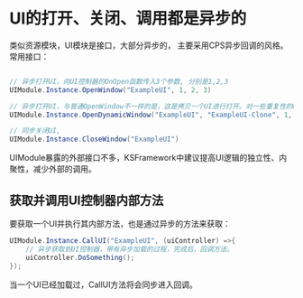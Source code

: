 

# UI的打开、关闭、调用都是异步的

类似资源模块，UI模块是接口，大部分异步的， 主要采用CPS异步回调的风格。常用接口：

```csharp

// 异步打开UI，向UI控制器的OnOpen函数传入3个参数, 分别是1,2,3
UIModule.Instance.OpenWindow("ExampleUI", 1, 2, 3)

// 异步打开UI，与普通OpenWindow不一样的是，这是拷贝一个UI进行打开。对一些重复性的UI，比如角色血条，有重要作用。
UIModule.Instance.OpenDynamicWindow("ExampleUI", "ExampleUI-Clone", 1, 2, 3)

// 同步关闭UI,
UIModule.Instance.CloseWindow("ExampleUI")
```

UIModule暴露的外部接口不多，KSFramework中建议提高UI逻辑的独立性、内聚性，减少外部的调用。

## 获取并调用UI控制器内部方法

要获取一个UI并执行其内部方法，也是通过异步的方法来获取：

```csharp
UIModule.Instance.CallUI("ExampleUI", (uiController) =>{
    // 异步获取到UI控制器，带有异步加载的过程，完成后，回调方法。
    uiController.DoSomething();
});
```

当一个UI已经加载过，CallUI方法将会同步进入回调。
